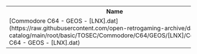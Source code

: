 <table>
<tr><th>Name</th><th>Size</th></tr>
<tr><td>[Commodore C64 - GEOS - [LNX].dat](https://raw.githubusercontent.com/open-retrogaming-archive/dat-catalog/main/root/basic/TOSEC/Commodore/C64/GEOS/[LNX]/Commodore C64 - GEOS - [LNX].dat)</td><td>784</td></tr>
</table>
